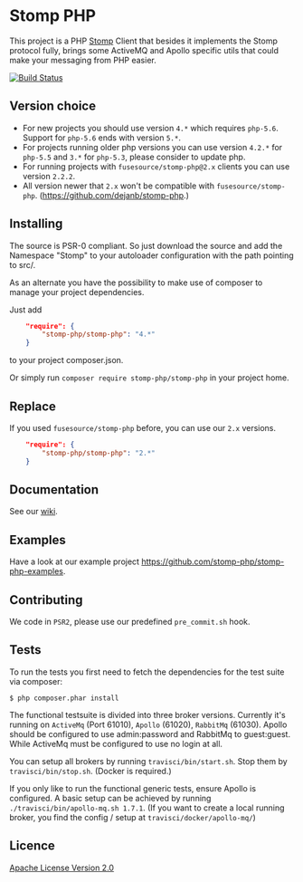 # Stomp PHP

This project is a PHP [Stomp](http://stomp.github.com) Client that besides it implements the Stomp protocol fully,
brings some ActiveMQ and Apollo specific utils that could make your messaging from PHP easier.

[![Build Status](https://travis-ci.org/stomp-php/stomp-php.svg?branch=master)](https://travis-ci.org/stomp-php/stomp-php)

## Version choice

- For new projects you should use version `4.*` which requires `php-5.6`. Support for `php-5.6` ends with version `5.*`.
- For projects running older php versions you can use version `4.2.*` for `php-5.5` and `3.*` for `php-5.3`, please consider to update php.
- For running projects with `fusesource/stomp-php@2.x` clients you can use version `2.2.2`.
- All version newer that `2.x` won't be compatible with `fusesource/stomp-php`. (https://github.com/dejanb/stomp-php.)  


## Installing

The source is PSR-0 compliant. So just download the source and add the Namespace "Stomp" to your autoloader
configuration with the path pointing to src/.

As an alternate you have the possibility to make use of composer to manage your project dependencies.

Just add

```json
    "require": {
        "stomp-php/stomp-php": "4.*"
    }
```

to your project composer.json.

Or simply run `composer require stomp-php/stomp-php` in your project home.

## Replace

If you used `fusesource/stomp-php` before, you can use our `2.x` versions.

```json
    "require": {
        "stomp-php/stomp-php": "2.*"
    }
```

## Documentation

See our [wiki](https://github.com/stomp-php/stomp-php/wiki).

## Examples

Have a look at our example project https://github.com/stomp-php/stomp-php-examples.

## Contributing

We code in `PSR2`, please use our predefined `pre_commit.sh` hook. 

## Tests

To run the tests you first need to fetch the dependencies for the test suite
via composer:

    $ php composer.phar install

The functional testsuite is divided into three broker versions.
Currently it's running on `ActiveMq` (Port 61010), `Apollo` (61020), `RabbitMq` (61030).
Apollo should be configured to use admin:password and RabbitMq to guest:guest.
While ActiveMq must be configured to use no login at all.

You can setup all brokers by running `travisci/bin/start.sh`. Stop them by `travisci/bin/stop.sh`. (Docker is required.)

If you only like to run the functional generic tests, ensure Apollo is configured. 
A basic setup can be achieved by running `./travisci/bin/apollo-mq.sh 1.7.1`. 
(If you want to create a local running broker, you find the config / setup at `travisci/docker/apollo-mq/`)

## Licence

[Apache License Version 2.0](http://www.apache.org/licenses/LICENSE-2.0)